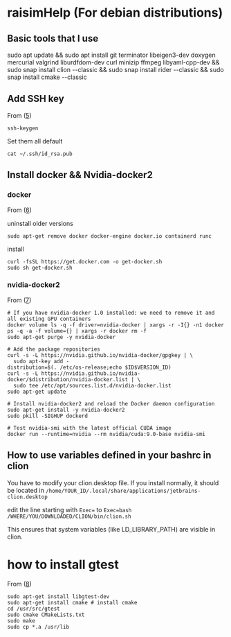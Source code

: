 # raisimHelp (For debian distributions)

## Basic tools that I use
sudo apt update && sudo apt install git terminator libeigen3-dev doxygen mercurial valgrind liburdfdom-dev curl minizip ffmpeg libyaml-cpp-dev && sudo snap install clion --classic && sudo snap install rider --classic && sudo snap install cmake --classic

## Add SSH key
From ([5](https://confluence.atlassian.com/bitbucket/set-up-an-ssh-key-728138079.html))
```
ssh-keygen
```
Set them all default

```
cat ~/.ssh/id_rsa.pub
```

## Install docker && Nvidia-docker2
### docker
From ([6](https://docs.docker.com/install/linux/docker-ce/debian/))

uninstall older versions
```
sudo apt-get remove docker docker-engine docker.io containerd runc
```
 
 install
 ```
curl -fsSL https://get.docker.com -o get-docker.sh
sudo sh get-docker.sh
 ```
 
### nvidia-docker2
From ([7](https://github.com/NVIDIA/nvidia-docker))

```
# If you have nvidia-docker 1.0 installed: we need to remove it and all existing GPU containers
docker volume ls -q -f driver=nvidia-docker | xargs -r -I{} -n1 docker ps -q -a -f volume={} | xargs -r docker rm -f
sudo apt-get purge -y nvidia-docker

# Add the package repositories
curl -s -L https://nvidia.github.io/nvidia-docker/gpgkey | \
  sudo apt-key add -
distribution=$(. /etc/os-release;echo $ID$VERSION_ID)
curl -s -L https://nvidia.github.io/nvidia-docker/$distribution/nvidia-docker.list | \
  sudo tee /etc/apt/sources.list.d/nvidia-docker.list
sudo apt-get update

# Install nvidia-docker2 and reload the Docker daemon configuration
sudo apt-get install -y nvidia-docker2
sudo pkill -SIGHUP dockerd

# Test nvidia-smi with the latest official CUDA image
docker run --runtime=nvidia --rm nvidia/cuda:9.0-base nvidia-smi
```

## How to use variables defined in your bashrc in clion
You have to modify your clion.desktop file. If you install normally, it should be located in 
```/home/YOUR_ID/.local/share/applications/jetbrains-clion.desktop ```

edit the line starting with ```Exec=``` to ```Exec=bash /WHERE/YOU/DOWNLOADED/CLION/bin/clion.sh```

This ensures that system variables (like LD_LIBRARY_PATH) are visible in clion.

# how to install gtest
From ([8](https://www.eriksmistad.no/getting-started-with-google-test-on-ubuntu/))

```
sudo apt-get install libgtest-dev
sudo apt-get install cmake # install cmake
cd /usr/src/gtest
sudo cmake CMakeLists.txt
sudo make
sudo cp *.a /usr/lib
```
